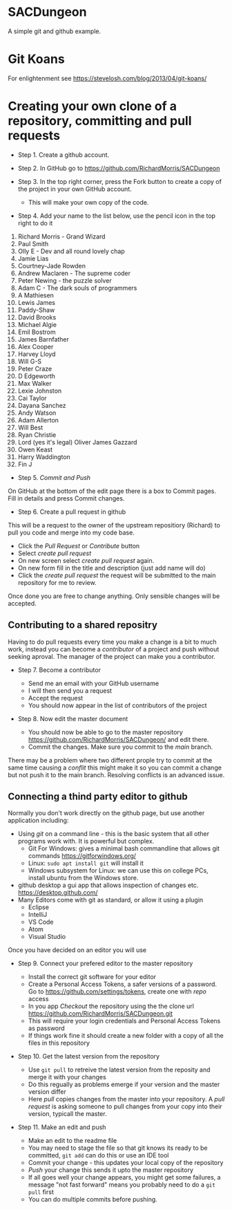 # SACDungeon

A simple git and github example.

# Git Koans

For enlightenment see https://stevelosh.com/blog/2013/04/git-koans/

# Creating your own clone of a repository, committing and pull requests

* Step 1. Create a github account.
 
* Step 2. In GitHub go to 
https://github.com/RichardMorris/SACDungeon

* Step 3. In the top right corner, press the Fork button to create a copy of the project in your own GitHub account.

  * This will make your own copy of the code.

* Step 4. Add your name to the list below, use the pencil icon in the top right to do it

1. Richard Morris - Grand Wizard
2. Paul Smith
3. Olly E - Dev and all round lovely chap
4. Jamie Lias
5. Courtney-Jade Rowden
6. Andrew Maclaren - The supreme coder
7. Peter Newing - the puzzle solver
8. Adam C - The dark souls of programmers
9. A Mathiesen
10. Lewis James
11. Paddy-Shaw
12. David Brooks
13. Michael Algie
14. Emil Bostrom
15. James Barnfather
16. Alex Cooper
17. Harvey Lloyd
18. Will G-S
19. Peter Craze
20. D Edgeworth
21. Max Walker
22. Lexie Johnston
23. Cai Taylor
24. Dayana Sanchez
25. Andy Watson
26. Adam Allerton
27. Will Best
28. Ryan Christie  
29. Lord (yes it's legal) Oliver James Gazzard
30. Owen Keast
31. Harry Waddington
32. Fin J

* Step 5. *Commit and Push* 

On GitHub at the bottom of the edit page there is a box to Commit pages. Fill in details and press Commit changes.

* Step 6. Create a pull request in github

This will be a request to the owner of the upstream repositiory (Richard) to pull you code and merge into my code base.

  * Click the *Pull Request* or *Contribute* button
  * Select *create pull request*
  * On new screen select *create pull request* again.
  * On new form fill in the title and description (just add name will do)
  * Click the *create pull request* the request will be submitted to the main repository for me to review.

Once done you are free to change anything. Only sensible changes will be accepted.

## Contributing to a shared repositry

Having to do pull requests every time you make a change is a bit to much work, instead you can become a *contributor* of a project
and push without seeking aproval. The manager of the project can make you a contributor.

* Step 7. Become a contributor
  * Send me an email with your GitHub username
  * I will then send you a request 
  * Accept the request 
  * You should now appear in the list of contributors of the project

* Step 8. Now edit the master document
  *  You should now be able to go to the master repository https://github.com/RichardMorris/SACDungeon/ and edit there.
  *  Commit the changes. Make sure you commit to the *main* branch.

There may be a problem where two different prople try to commit at the same time causing a *conflit* 
this might make it so you can commit a change but not push it to the main branch. Resolving conflicts is an advanced issue.

## Connecting a thind party editor to github

Normally you don't work directly on the github page, but use another application including:
 
* Using *git*  on a command line - this is the basic system that all other programs work with. It is powerful but complex. 
  * Git For Windows: gives a minimal bash commandline that allows git commands https://gitforwindows.org/
  * Linux: `sudo apt install git` will install it
  * Windows subsystem for Linux: we can use this on college PCs, install ubuntu from the Windows store.  
* github desktop a gui app that allows inspection of changes etc. https://desktop.github.com/
* Many Editors come with git as standard, or allow it using a plugin 
  * Eclipse
  * IntelliJ
  * VS Code
  * Atom
  * Visual Studio

Once you have decided on an editor you will use 

* Step 9. Connect your prefered editor to the master repository
  * Install the correct git software for your editor
  * Create a  Personal Access Tokens, a safer versions of a password. Go to https://github.com/settings/tokens, create one with *repo* access 
  * In you app *Checkout* the repository using the the clone url https://github.com/RichardMorris/SACDungeon.git
  * This will require your login credentials and Personal Access Tokens as password
  * If things work fine it should create a new folder with a copy of all the files in this repository

* Step 10. Get the latest version from the repository
  * Use `git pull` to retreive the latest version from the reposity and merge it with your changes
  * Do this regually as problems emerge if your version and the master version differ
  * Here *pull* copies changes from the master into your repository. A *pull request* is asking someone to pull changes from your copy into their version, typicall the master.
 
 * Step 11. Make an edit and push
   * Make an edit to the readme file
   * You may need to stage the file so that git knows its ready to be committed, `git add` can do this or use an IDE tool
   * Commit your change - this updates your local copy of the repository
   * *Push* your change this sends it upto the master repository
   * If all goes well your change appears, you might get some failures, a message "not fast forward" means you probably need to do a `git pull` first
   * You can do multiple commits before pushing.
 
   





